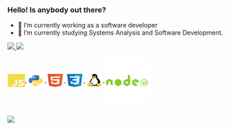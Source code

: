 ### Hello! Is anybody out there?

- 🔭 I’m currently working as a software developer
- 🌱 I’m currently studying Systems Analysis and Software Development.

<div>
  <a href="https://github.com/rafaelscariot">
  <img height="180em" src="https://github-readme-stats.vercel.app/api?username=rafaelscariot&show_icons=true&theme=dark&include_all_commits=true&count_private=true"/>
  <img height="180em" src="https://github-readme-stats.vercel.app/api/top-langs/?username=rafaelscariot&layout=compact&langs_count=7&theme=dark"/>
</div>
  
<div style="display: inline_block"><br>
  <img align="center" alt="ja-icon" height="30" width="40" src="https://raw.githubusercontent.com/devicons/devicon/master/icons/javascript/javascript-plain.svg">
  <img align="center" alt="python-icon" height="30" width="40" src="https://raw.githubusercontent.com/devicons/devicon/master/icons/python/python-original.svg">
  <img align="center" alt="html-icon" height="30" width="40" src="https://raw.githubusercontent.com/devicons/devicon/master/icons/html5/html5-original.svg">
  <img align="center" alt="css-icon" height="30" width="40" src="https://raw.githubusercontent.com/devicons/devicon/master/icons/css3/css3-original.svg">
  <img align="center" alt="linux-icon" height="30" width="40" src="https://github.com/devicons/devicon/blob/master/icons/linux/linux-original.svg">
  <img align="center" alt="nodejs-icon" height="100" width="100" src="https://github.com/devicons/devicon/blob/master/icons/nodejs/nodejs-plain-wordmark.svg">
</div>

  ##
  
<div> 
  <a href="https://www.linkedin.com/in/rafael-scariot-aab058192/" target="_blank"><img src="https://img.shields.io/badge/-LinkedIn-%230077B5?style=for-the-badge&logo=linkedin&logoColor=white" target="_blank"></a> 
</div>
